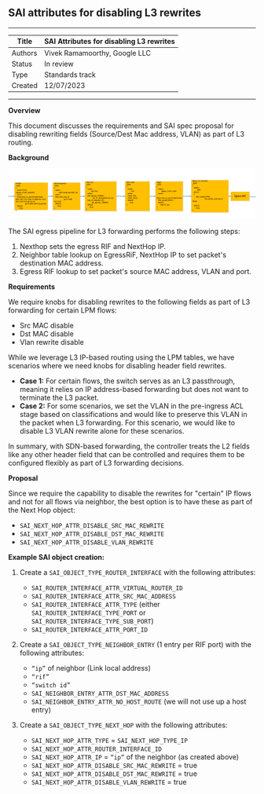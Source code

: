 ## SAI attributes for disabling L3 rewrites
-------------------------------------------------------------------------------
 Title       | SAI Attributes for disabling L3 rewrites
-------------|-----------------------------------------------------------------
 Authors     | Vivek Ramamoorthy, Google LLC
 Status      | In review
 Type        | Standards track
 Created     | 12/07/2023

-------------------------------------------------------------------------------
**Overview**

This document discusses the requirements and SAI spec proposal for disabling rewriting fields (Source/Dest Mac address, VLAN) as part of L3 routing.

**Background**

![sai-l3-pipeline](figures/sai-l3-pipeline.png)

The SAI egress pipeline for L3 forwarding performs the following steps:

1. Nexthop sets the egress RIF and NextHop IP.
2. Neighbor table lookup on EgressRiF, NextHop IP to set packet's destination MAC address.
3. Egress RIF lookup to set packet's source MAC address, VLAN and port.

**Requirements**

We require knobs for disabling rewrites to the following fields as part of L3 forwarding for certain LPM flows:

* Src MAC disable
* Dst MAC disable
* Vlan rewrite disable

While we leverage L3 IP-based routing using the LPM tables, we have scenarios where we need knobs for disabling header field rewrites.

* **Case 1:** For certain flows, the switch serves as an L3 passthrough, meaning it relies on IP address-based forwarding but does not want to terminate the L3 packet.
* **Case 2:** For some scenarios, we set the VLAN in the pre-ingress ACL stage based on classifications and would like to preserve this VLAN in the packet when L3 forwarding. For this scenario, we would like to disable L3 VLAN rewrite alone for these scenarios.

In summary, with SDN-based forwarding, the controller treats the L2 fields like any other header field that can be controlled and requires them to be configured flexibly as part of L3 forwarding decisions.

**Proposal**

Since we require the capability to disable the rewrites for "certain" IP flows and not for all flows via neighbor, the best option is to have these as part of the Next Hop object:

* `SAI_NEXT_HOP_ATTR_DISABLE_SRC_MAC_REWRITE`
* `SAI_NEXT_HOP_ATTR_DISABLE_DST_MAC_REWRITE`
* `SAI_NEXT_HOP_ATTR_DISABLE_VLAN_REWRITE`

**Example SAI object creation:**

1. Create a `SAI_OBJECT_TYPE_ROUTER_INTERFACE` with the following attributes:
    * `SAI_ROUTER_INTERFACE_ATTR_VIRTUAL_ROUTER_ID`
    * `SAI_ROUTER_INTERFACE_ATTR_SRC_MAC_ADDRESS`
    * `SAI_ROUTER_INTERFACE_ATTR_TYPE` (either `SAI_ROUTER_INTERFACE_TYPE_PORT` or `SAI_ROUTER_INTERFACE_TYPE_SUB_PORT`)
    * `SAI_ROUTER_INTERFACE_ATTR_PORT_ID`

2. Create a `SAI_OBJECT_TYPE_NEIGHBOR_ENTRY` (1 entry per RIF port) with the following attributes:
    * `“ip”` of neighbor (Link local address)
    * `“rif”`
    * `“switch id”`
    * `SAI_NEIGHBOR_ENTRY_ATTR_DST_MAC_ADDRESS`
    * `SAI_NEIGHBOR_ENTRY_ATTR_NO_HOST_ROUTE` (we will not use up a host entry)

3. Create a `SAI_OBJECT_TYPE_NEXT_HOP` with the following attributes:
    * `SAI_NEXT_HOP_ATTR_TYPE` = `SAI_NEXT_HOP_TYPE_IP`
    * `SAI_NEXT_HOP_ATTR_ROUTER_INTERFACE_ID`
    * `SAI_NEXT_HOP_ATTR_IP` = `“ip”` of the neighbor (as created above)
    * `SAI_NEXT_HOP_ATTR_DISABLE_SRC_MAC_REWRITE` = true
    * `SAI_NEXT_HOP_ATTR_DISABLE_DST_MAC_REWRITE` = true
    * `SAI_NEXT_HOP_ATTR_DISABLE_VLAN_REWRITE` = true

